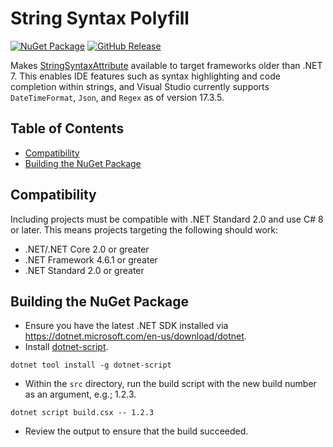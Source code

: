 [//]: # (Generated file, do not edit manually. Source: README.source.md)
# String Syntax Polyfill

[![NuGet Package](https://img.shields.io/nuget/v/StringSyntaxPolyfill.svg?style=for-the-badge&logo=nuget)](https://www.nuget.org/packages/StringSyntaxPolyfill)
[![GitHub Release](https://img.shields.io/github/v/release/daviddotcs/string-syntax-polyfill?label=GitHub&logo=github&style=for-the-badge)](https://github.com/daviddotcs/string-syntax-polyfill/releases/latest)

Makes [StringSyntaxAttribute](https://learn.microsoft.com/en-us/dotnet/api/system.diagnostics.codeanalysis.stringsyntaxattribute?view=net-7.0) available to target frameworks older than .NET 7. This enables IDE features such as syntax highlighting and code completion within strings, and Visual Studio currently supports `DateTimeFormat`, `Json`, and `Regex` as of version 17.3.5.

## Table of Contents

- [Compatibility](#compatibility)
- [Building the NuGet Package](#building-the-nuget-package)

## Compatibility

Including projects must be compatible with .NET Standard 2.0 and use C# 8 or later. This means projects targeting the following should work:

* .NET/.NET Core 2.0 or greater
* .NET Framework 4.6.1 or greater
* .NET Standard 2.0 or greater

## Building the NuGet Package

* Ensure you have the latest .NET SDK installed via https://dotnet.microsoft.com/en-us/download/dotnet.
* Install [dotnet-script](https://github.com/filipw/dotnet-script).

```
dotnet tool install -g dotnet-script
```

* Within the `src` directory, run the build script with the new build number as an argument, e.g.; 1.2.3.

```
dotnet script build.csx -- 1.2.3
```

* Review the output to ensure that the build succeeded.
